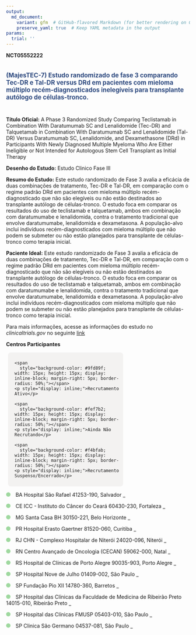 ```yaml
---
output: 
  md_document:
    variant: gfm  # GitHub-flavored Markdown (for better rendering on GitHub)
    preserve_yaml: true  # Keep YAML metadata in the output
params:
  trial: ''
---
```


**NCT05552222**

<div style="padding: 5px 5px 5px 0px; font-size: 1.20em; font-weight: bold; color: #2E4A7F; text-align: left; margin-bottom: 20px">

(MajesTEC-7) Estudo randomizado de fase 3 comparando Tec-DR e Tal-DR
versus DRd em pacientes com mieloma múltiplo recém-diagnosticados
inelegíveis para transplante autólogo de células-tronco.

</div>

**Título Oficial:** A Phase 3 Randomized Study Comparing Teclistamab in
Combination With Daratumumab SC and Lenalidomide (Tec-DR) and
Talquetamab in Combination With Daratumumab SC and Lenalidomide (Tal-DR)
Versus Daratumumab SC, Lenalidomide, and Dexamethasone (DRd) in
Participants With Newly Diagnosed Multiple Myeloma Who Are Either
Ineligible or Not Intended for Autologous Stem Cell Transplant as
Initial Therapy

**Desenho do Estudo:** Estudo Clinico Fase III

**Resumo do Estudo:** Este estudo randomizado de Fase 3 avalia a
eficácia de duas combinações de tratamento, Tec-DR e Tal-DR, em
comparação com o regime padrão DRd em pacientes com mieloma múltiplo
recém-diagnosticado que não são elegíveis ou não estão destinados ao
transplante autólogo de células-tronco. O estudo foca em comparar os
resultados do uso de teclistamab e talquetamab, ambos em combinação com
daratumumabe e lenalidomida, contra o tratamento tradicional que envolve
daratumumabe, lenalidomida e dexametasona. A população-alvo inclui
indivíduos recém-diagnosticados com mieloma múltiplo que não podem se
submeter ou não estão planejados para transplante de células-tronco como
terapia inicial.

**Paciente Ideal:** Este estudo randomizado de Fase 3 avalia a eficácia
de duas combinações de tratamento, Tec-DR e Tal-DR, em comparação com o
regime padrão DRd em pacientes com mieloma múltiplo recém-diagnosticado
que não são elegíveis ou não estão destinados ao transplante autólogo de
células-tronco. O estudo foca em comparar os resultados do uso de
teclistamab e talquetamab, ambos em combinação com daratumumabe e
lenalidomida, contra o tratamento tradicional que envolve daratumumabe,
lenalidomida e dexametasona. A população-alvo inclui indivíduos
recém-diagnosticados com mieloma múltiplo que não podem se submeter ou
não estão planejados para transplante de células-tronco como terapia
inicial.

Para mais informações, acesse as informações do estudo no
*clinicaltrials.gov* no seguinte
[link](https://clinicaltrials.gov/ct2/show/NCT05552222)

**Centros Participantes**

<div style="margin-bottom: 8px; margin-left: 5px; padding: 8px; max-width: 300px; background-color: #f3f2f1; border-radius: 8px;">

<div style="margin-left: 10px;">

    <span 
      style="background-color: #9fd89f; width: 15px; height: 15px; display: inline-block; margin-right: 5px; border-radius: 50%;"></span>
    <p style="display: inline;">Recrutamento Ativo</p>

</div>

<div style="margin-left: 10px;">

    <span 
      style="background-color: #fef7b2; width: 15px; height: 15px; display: inline-block; margin-right: 5px; border-radius: 50%;"></span>
    <p style="display: inline;">Ainda Não Recrutando</p>

</div>

<div style="margin-left: 10px;">

    <span 
      style="background-color: #f4bfab; width: 15px; height: 15px; display: inline-block; margin-right: 5px; border-radius: 50%;"></span>
    <p style="display: inline;">Recrutamento Suspenso/Encerrado</p>

</div>

</div>

<span style="display: inline-block; width: 12px; height: 12px; border-radius: 50%; margin-right: 10px; padding-bottom: 0px; background-color: #9fd89f;"></span>
BA Hospital São Rafael 41253-190, Salvador
<span style="color: #2E4A7F; text-decoration: none; font-weight: 500; font-size: 0.8">[REPORTAR
ERRO](https://flazar.shinyapps.io/formsapp?study_nct_id=NCT05552222&location_id=HOSPITALSAORAFAELSALVADOR41235190BRAZIL&location_full_name=Hospital%20S%C3%A3o%20Rafael%2C%2041253-190%2C%20Salvador&form_type=Reportar%20Erro)</span>

<span style="display: inline-block; width: 12px; height: 12px; border-radius: 50%; margin-right: 10px; padding-bottom: 0px; background-color: #9fd89f;"></span>
CE ICC - Instituto do Câncer do Ceará 60430-230, Fortaleza
<span style="color: #2E4A7F; text-decoration: none; font-weight: 500; font-size: 0.8">[REPORTAR
ERRO](https://flazar.shinyapps.io/formsapp?study_nct_id=NCT05552222&location_id=INSTITUTODOCANCERDOCEARAFORTALEZA60430230BRAZIL&location_full_name=ICC%20-%20Instituto%20do%20C%C3%A2ncer%20do%20Cear%C3%A1%2C%2060430-230%2C%20Fortaleza&form_type=Reportar%20Erro)</span>

<span style="display: inline-block; width: 12px; height: 12px; border-radius: 50%; margin-right: 10px; padding-bottom: 0px; background-color: #9fd89f;"></span>
MG Santa Casa BH 30150-221, Belo Horizonte
<span style="color: #2E4A7F; text-decoration: none; font-weight: 500; font-size: 0.8">[REPORTAR
ERRO](https://flazar.shinyapps.io/formsapp?study_nct_id=NCT05552222&location_id=SANTACASADEMISERICORDIADEBELOHORIZONTEBELOHORIZONTE30150320BRAZIL&location_full_name=Santa%20Casa%20BH%2C%2030150-221%2C%20Belo%20Horizonte&form_type=Reportar%20Erro)</span>

<span style="display: inline-block; width: 12px; height: 12px; border-radius: 50%; margin-right: 10px; padding-bottom: 0px; background-color: #9fd89f;"></span>
PR Hospital Erasto Gaertner 81520-060, Curitiba
<span style="color: #2E4A7F; text-decoration: none; font-weight: 500; font-size: 0.8">[REPORTAR
ERRO](https://flazar.shinyapps.io/formsapp?study_nct_id=NCT05552222&location_id=LIGAPARANAENSEDECOMBATEAOCANCERCURITIBA81520060BRAZIL&location_full_name=Hospital%20Erasto%20Gaertner%2C%2081520-060%2C%20Curitiba&form_type=Reportar%20Erro)</span>

<span style="display: inline-block; width: 12px; height: 12px; border-radius: 50%; margin-right: 10px; padding-bottom: 0px; background-color: #9fd89f;"></span>
RJ CHN - Complexo Hospitalar de Niterói 24020-096, Niterói
<span style="color: #2E4A7F; text-decoration: none; font-weight: 500; font-size: 0.8">[REPORTAR
ERRO](https://flazar.shinyapps.io/formsapp?study_nct_id=NCT05552222&location_id=COMPLEXOHOSPITALARDENITEROINITEROI24030103BRAZIL&location_full_name=CHN%20-%20Complexo%20Hospitalar%20de%20Niter%C3%B3i%2C%2024020-096%2C%20Niter%C3%B3i&form_type=Reportar%20Erro)</span>

<span style="display: inline-block; width: 12px; height: 12px; border-radius: 50%; margin-right: 10px; padding-bottom: 0px; background-color: #9fd89f;"></span>
RN Centro Avançado de Oncologia (CECAN) 59062-000, Natal
<span style="color: #2E4A7F; text-decoration: none; font-weight: 500; font-size: 0.8">[REPORTAR
ERRO](https://flazar.shinyapps.io/formsapp?study_nct_id=NCT05552222&location_id=LIGANORTERIOGRANDENSECONTRAOCANCERNATAL59062000BRAZIL&location_full_name=Centro%20Avan%C3%A7ado%20de%20Oncologia%20%28CECAN%29%2C%2059062-000%2C%20Natal&form_type=Reportar%20Erro)</span>

<span style="display: inline-block; width: 12px; height: 12px; border-radius: 50%; margin-right: 10px; padding-bottom: 0px; background-color: #9fd89f;"></span>
RS Hospital de Clínicas de Porto Alegre 90035-903, Porto Alegre
<span style="color: #2E4A7F; text-decoration: none; font-weight: 500; font-size: 0.8">[REPORTAR
ERRO](https://flazar.shinyapps.io/formsapp?study_nct_id=NCT05552222&location_id=HOSPITALDECLINICASDEPORTOALEGREPORTOALEGRE90035903BRAZIL&location_full_name=Hospital%20de%20Cl%C3%ADnicas%20de%20Porto%20Alegre%2C%2090035-903%2C%20Porto%20Alegre&form_type=Reportar%20Erro)</span>

<span style="display: inline-block; width: 12px; height: 12px; border-radius: 50%; margin-right: 10px; padding-bottom: 0px; background-color: #9fd89f;"></span>
SP Hospital Nove de Julho 01409-002, São Paulo
<span style="color: #2E4A7F; text-decoration: none; font-weight: 500; font-size: 0.8">[REPORTAR
ERRO](https://flazar.shinyapps.io/formsapp?study_nct_id=NCT05552222&location_id=HOSPITALNOVEDEJULHOSAOPAULO01409902BRAZIL&location_full_name=Hospital%20Nove%20de%20Julho%2C%2001409-002%2C%20S%C3%A3o%20Paulo&form_type=Reportar%20Erro)</span>

<span style="display: inline-block; width: 12px; height: 12px; border-radius: 50%; margin-right: 10px; padding-bottom: 0px; background-color: #9fd89f;"></span>
SP Fundação Pio XII 14780-360, Barretos
<span style="color: #2E4A7F; text-decoration: none; font-weight: 500; font-size: 0.8">[REPORTAR
ERRO](https://flazar.shinyapps.io/formsapp?study_nct_id=NCT05552222&location_id=FUNDACAOPIOXIIBARRETOS14784400BRAZIL&location_full_name=Funda%C3%A7%C3%A3o%20Pio%20XII%2C%2014780-360%2C%20Barretos&form_type=Reportar%20Erro)</span>

<span style="display: inline-block; width: 12px; height: 12px; border-radius: 50%; margin-right: 10px; padding-bottom: 0px; background-color: #9fd89f;"></span>
SP Hospital das Clínicas da Faculdade de Medicina de Ribeirão Preto
14015-010, Ribeirão Preto
<span style="color: #2E4A7F; text-decoration: none; font-weight: 500; font-size: 0.8">[REPORTAR
ERRO](https://flazar.shinyapps.io/formsapp?study_nct_id=NCT05552222&location_id=HOSPITALDASCLINICASDAFACULDADEDEMEDICINADERPUSPHCRPRIBEIRAOPRETO14051140BRAZIL&location_full_name=Hospital%20das%20Cl%C3%ADnicas%20da%20Faculdade%20de%20Medicina%20de%20Ribeir%C3%A3o%20Preto%2C%2014015-010%2C%20Ribeir%C3%A3o%20Preto&form_type=Reportar%20Erro)</span>

<span style="display: inline-block; width: 12px; height: 12px; border-radius: 50%; margin-right: 10px; padding-bottom: 0px; background-color: #9fd89f;"></span>
SP Hospital das Clínicas FMUSP 05403-010, São Paulo
<span style="color: #2E4A7F; text-decoration: none; font-weight: 500; font-size: 0.8">[REPORTAR
ERRO](https://flazar.shinyapps.io/formsapp?study_nct_id=NCT05552222&location_id=HOSPITALDASCLINICASDAFACULDADEDEMEDICINADAUSPSAOPAULO05403000BRAZIL&location_full_name=Hospital%20das%20Cl%C3%ADnicas%20FMUSP%2C%2005403-010%2C%20S%C3%A3o%20Paulo&form_type=Reportar%20Erro)</span>

<span style="display: inline-block; width: 12px; height: 12px; border-radius: 50%; margin-right: 10px; padding-bottom: 0px; background-color: #9fd89f;"></span>
SP Clinica São Germano 04537-081, São Paulo
<span style="color: #2E4A7F; text-decoration: none; font-weight: 500; font-size: 0.8">[REPORTAR
ERRO](https://flazar.shinyapps.io/formsapp?study_nct_id=NCT05552222&location_id=CLINICAMEDICASAOGERMANOSSLTDASAOPAULO04537081BRAZIL&location_full_name=Clinica%20S%C3%A3o%20Germano%2C%2004537-081%2C%20S%C3%A3o%20Paulo&form_type=Reportar%20Erro)</span>
